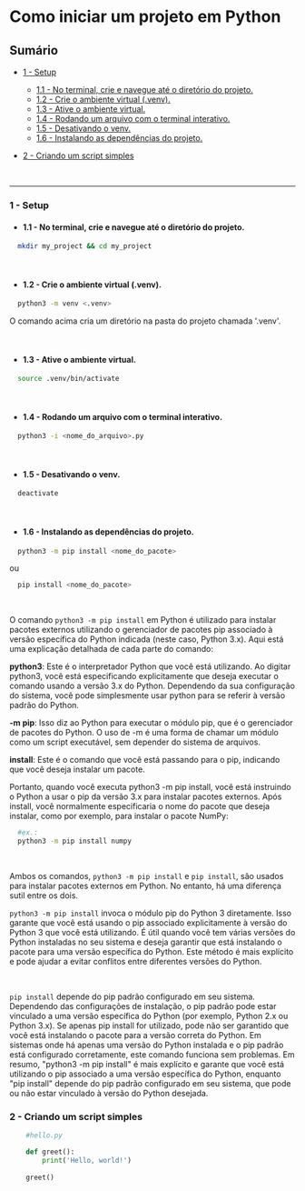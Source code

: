 # Como iniciar um projeto em Python

## Sumário
- [1 - Setup](#1---setup)
    - [1.1 - No terminal, crie e navegue até o diretório do projeto.](#11---no-terminal-crie-e-navegue-até-o-diretório-do-projeto)
    - [1.2 - Crie o ambiente virtual (.venv).](#12---crie-o-ambiente-virtual-venv)
    - [1.3 - Ative o ambiente virtual.](#13---ative-o-ambiente-virtual)
    - [1.4 - Rodando um arquivo com o terminal interativo.](#14---rodando-um-arquivo-com-o-terminal-interativo)
    - [1.5 - Desativando o venv.](#15---desativando-o-venv)
    - [1.6 - Instalando as dependências do projeto.](#16---instalando-as-dependências-do-projeto)

- [2 - Criando um script simples](#2---criando-um-script-simples)


<br />

<hr>

### <strong>1 - Setup</strong>

  - #### <strong>1.1 - No terminal, crie e navegue até o diretório do projeto.</strong>

  ```sh
    mkdir my_project && cd my_project
  ```
 <br />

  - #### <strong>1.2 - Crie o ambiente virtual (.venv).</strong>

  ```sh
    python3 -m venv <.venv>
  ```
  <p>O comando acima cria um diretório na pasta do projeto chamada '.venv'.</p>
 <br />

  - #### <strong>1.3 - Ative o ambiente virtual.</strong>

  ```sh
    source .venv/bin/activate
  ```
 <br />

  - #### <strong>1.4 - Rodando um arquivo com o terminal interativo.</strong>

  ```sh
    python3 -i <nome_do_arquivo>.py
  ```
 <br />

 - #### <strong>1.5 - Desativando o venv.</strong>

  ```sh
    deactivate
  ```
 <br />


  - #### <strong>1.6 - Instalando as dependências do projeto.</strong>
  
  ```sh
    python3 -m pip install <nome_do_pacote>
  ```
  ou

  ```sh
    pip install <nome_do_pacote>
  ```
 <br />

  <p>
  O comando <code>python3 -m pip install</code> em Python é utilizado para instalar pacotes externos utilizando o gerenciador de pacotes pip associado à versão específica do Python indicada (neste caso, Python 3.x). Aqui está uma explicação detalhada de cada parte do comando:

  <strong>python3</strong>: Este é o interpretador Python que você está utilizando. Ao digitar python3, você está especificando explicitamente que deseja executar o comando usando a versão 3.x do Python. Dependendo da sua configuração do sistema, você pode simplesmente usar python para se referir à versão padrão do Python.

  <strong>-m pip</strong>: Isso diz ao Python para executar o módulo pip, que é o gerenciador de pacotes do Python. O uso de -m é uma forma de chamar um módulo como um script executável, sem depender do sistema de arquivos.

  <strong>install</strong>: Este é o comando que você está passando para o pip, indicando que você deseja instalar um pacote.

  Portanto, quando você executa python3 -m pip install, você está instruindo o Python a usar o pip da versão 3.x para instalar pacotes externos. Após install, você normalmente especificaria o nome do pacote que deseja instalar, como por exemplo, para instalar o pacote NumPy:
  </p>

  ```sh
    #ex.:
    python3 -m pip install numpy
  ```

 <br />

<p>
Ambos os comandos, <code>python3 -m pip install</code> e <code>pip install</code>, são usados para instalar pacotes externos em Python. No entanto, há uma diferença sutil entre os dois.

<code>python3 -m pip install</code> invoca o módulo pip do Python 3 diretamente. Isso garante que você está usando o pip associado explicitamente à versão do Python 3 que você está utilizando.
É útil quando você tem várias versões do Python instaladas no seu sistema e deseja garantir que está instalando o pacote para uma versão específica do Python.
Este método é mais explícito e pode ajudar a evitar conflitos entre diferentes versões do Python.</p>

<br />

<p>
<code>pip install</code> depende do pip padrão configurado em seu sistema. Dependendo das configurações de instalação, o pip padrão pode estar vinculado a uma versão específica do Python (por exemplo, Python 2.x ou Python 3.x).
Se apenas pip install for utilizado, pode não ser garantido que você está instalando o pacote para a versão correta do Python.
Em sistemas onde há apenas uma versão do Python instalada e o pip padrão está configurado corretamente, este comando funciona sem problemas.
Em resumo, "python3 -m pip install" é mais explícito e garante que você está utilizando o pip associado a uma versão específica do Python, enquanto "pip install" depende do pip padrão configurado em seu sistema, que pode ou não estar vinculado à versão do Python desejada.
</p>


### <strong>2 - Criando um script simples</strong>
```py
    #hello.py

    def greet():
        print('Hello, world!')
    
    greet()
```

